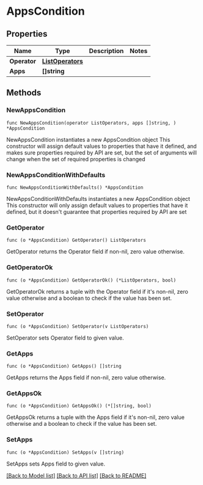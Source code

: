 # AppsCondition

## Properties

Name | Type | Description | Notes
------------ | ------------- | ------------- | -------------
**Operator** | [**ListOperators**](ListOperators.md) |  | 
**Apps** | **[]string** |  | 

## Methods

### NewAppsCondition

`func NewAppsCondition(operator ListOperators, apps []string, ) *AppsCondition`

NewAppsCondition instantiates a new AppsCondition object
This constructor will assign default values to properties that have it defined,
and makes sure properties required by API are set, but the set of arguments
will change when the set of required properties is changed

### NewAppsConditionWithDefaults

`func NewAppsConditionWithDefaults() *AppsCondition`

NewAppsConditionWithDefaults instantiates a new AppsCondition object
This constructor will only assign default values to properties that have it defined,
but it doesn't guarantee that properties required by API are set

### GetOperator

`func (o *AppsCondition) GetOperator() ListOperators`

GetOperator returns the Operator field if non-nil, zero value otherwise.

### GetOperatorOk

`func (o *AppsCondition) GetOperatorOk() (*ListOperators, bool)`

GetOperatorOk returns a tuple with the Operator field if it's non-nil, zero value otherwise
and a boolean to check if the value has been set.

### SetOperator

`func (o *AppsCondition) SetOperator(v ListOperators)`

SetOperator sets Operator field to given value.


### GetApps

`func (o *AppsCondition) GetApps() []string`

GetApps returns the Apps field if non-nil, zero value otherwise.

### GetAppsOk

`func (o *AppsCondition) GetAppsOk() (*[]string, bool)`

GetAppsOk returns a tuple with the Apps field if it's non-nil, zero value otherwise
and a boolean to check if the value has been set.

### SetApps

`func (o *AppsCondition) SetApps(v []string)`

SetApps sets Apps field to given value.



[[Back to Model list]](../README.md#documentation-for-models) [[Back to API list]](../README.md#documentation-for-api-endpoints) [[Back to README]](../README.md)


